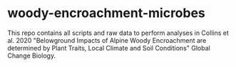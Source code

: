 # woody-encroachment-microbes
This repo contains all scripts and raw data to perform analyses in Collins et al. 2020 "Belowground Impacts of Alpine Woody Encroachment are determined by Plant Traits, Local Climate and Soil Conditions" Global Change Biology.  
